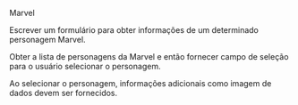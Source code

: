Marvel

Escrever um formulário para obter informações de um determinado personagem Marvel.

Obter a lista de personagens da Marvel e então fornecer campo de seleção para o usuário selecionar o personagem. 

Ao selecionar o personagem, informações adicionais como imagem de dados devem ser fornecidos.
